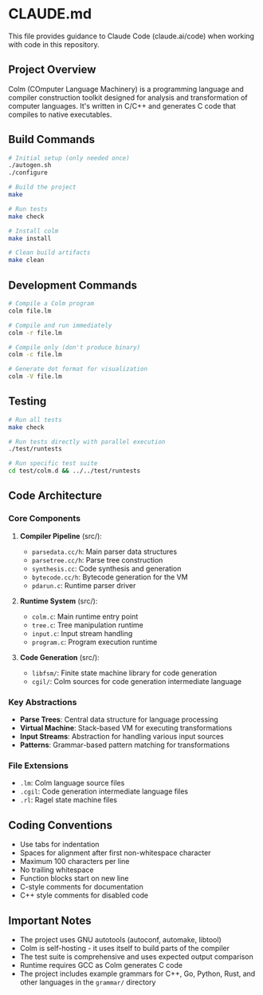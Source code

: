 # CLAUDE.md

This file provides guidance to Claude Code (claude.ai/code) when working with
code in this repository.

## Project Overview

Colm (COmputer Language Machinery) is a programming language and compiler
construction toolkit designed for analysis and transformation of computer
languages. It's written in C/C++ and generates C code that compiles to native
executables.

## Build Commands

```bash
# Initial setup (only needed once)
./autogen.sh
./configure

# Build the project
make

# Run tests
make check

# Install colm
make install

# Clean build artifacts
make clean
```

## Development Commands

```bash
# Compile a Colm program
colm file.lm

# Compile and run immediately
colm -r file.lm

# Compile only (don't produce binary)
colm -c file.lm

# Generate dot format for visualization
colm -V file.lm
```

## Testing

```bash
# Run all tests
make check

# Run tests directly with parallel execution
./test/runtests

# Run specific test suite
cd test/colm.d && ../../test/runtests
```

## Code Architecture

### Core Components

1. **Compiler Pipeline** (src/):
   - `parsedata.cc/h`: Main parser data structures
   - `parsetree.cc/h`: Parse tree construction
   - `synthesis.cc`: Code synthesis and generation
   - `bytecode.cc/h`: Bytecode generation for the VM
   - `pdarun.c`: Runtime parser driver

2. **Runtime System** (src/):
   - `colm.c`: Main runtime entry point
   - `tree.c`: Tree manipulation runtime
   - `input.c`: Input stream handling
   - `program.c`: Program execution runtime

3. **Code Generation** (src/):
   - `libfsm/`: Finite state machine library for code generation
   - `cgil/`: Colm sources for code generation intermediate language

### Key Abstractions

- **Parse Trees**: Central data structure for language processing
- **Virtual Machine**: Stack-based VM for executing transformations
- **Input Streams**: Abstraction for handling various input sources
- **Patterns**: Grammar-based pattern matching for transformations

### File Extensions

- `.lm`: Colm language source files
- `.cgil`: Code generation intermediate language files
- `.rl`: Ragel state machine files

## Coding Conventions

- Use tabs for indentation
- Spaces for alignment after first non-whitespace character
- Maximum 100 characters per line
- No trailing whitespace
- Function blocks start on new line
- C-style comments for documentation
- C++ style comments for disabled code

## Important Notes

- The project uses GNU autotools (autoconf, automake, libtool)
- Colm is self-hosting - it uses itself to build parts of the compiler
- The test suite is comprehensive and uses expected output comparison
- Runtime requires GCC as Colm generates C code
- The project includes example grammars for C++, Go, Python, Rust, and other languages in the `grammar/` directory
